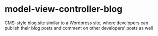 # model-view-controller-blog
CMS-style blog site similar to a Wordpress site, where developers can publish their blog posts and comment on other developers’ posts as well

